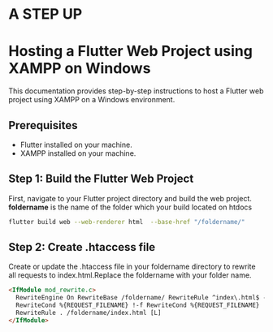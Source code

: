 # A STEP UP

# Hosting a Flutter Web Project using XAMPP on Windows

This documentation provides step-by-step instructions to host a Flutter web project using XAMPP on a Windows environment.

## Prerequisites

- Flutter installed on your machine.
- XAMPP installed on your machine.

## Step 1: Build the Flutter Web Project

First, navigate to your Flutter project directory and build the web project.
**foldername** is the name of the folder which your build located on htdocs

```sh
flutter build web --web-renderer html  --base-href "/foldername/"
```

## Step 2: Create .htaccess file

Create or update the .htaccess file in your foldername directory to rewrite all requests to index.html.Replace the foldername with your folder name.

```html
<IfModule mod_rewrite.c>
  RewriteEngine On RewriteBase /foldername/ RewriteRule ^index\.html$ - [L]
  RewriteCond %{REQUEST_FILENAME} !-f RewriteCond %{REQUEST_FILENAME} !-d
  RewriteRule . /foldername/index.html [L]
</IfModule>
```
